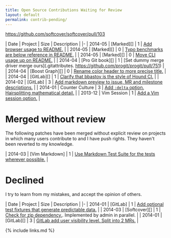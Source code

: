 ```yaml
---
title: Open Source Contributions Waiting for Review
layout: default
permalink: contrib-pending/
---
```


<!--
| 2014-05 | [][] |  | []() |
-->


https://github.com/softcover/softcover/pull/103

| Date | Project | Size | Description |
|-
| 2014-05 | [Marked][] | 1 | [Add browser usage to README.](https://github.com/chjj/marked/pull/414) |
| 2014-05 | [Marked][] | 0 | [Typo benchmarks are below reference in README.](https://github.com/chjj/marked/pull/412) |
| 2014-05 | [Marked][] | 0 | [Move CLI usage up on README.](https://github.com/chjj/marked/pull/411) |
| 2014-04 | [Pro Git book][] | 1 | [Set dummy merge driver merge ours](.gitattributes. https://github.com/progit/progit/pull/751) |
| 2014-04 | [Boost Graph][] | 0 | [Rename color header to more precise title.](https://github.com/boostorg/graph/pull/7) |
| 2014-04 | [GitLab][] | 1 | [Clarify that bbastov is the style of Hound CI.](https://github.com/gitlabhq/gitlabhq/pull/6786) |
| 2014-02 | [GitLab] | 3 | [Add markdown preview to issue, MR and milestone descriptions.](https://github.com/gitlabhq/gitlabhq/pull/6356) |
| 2014-01 | Counter Culture | 3 | [Add `:delta` option. Hairsplitting mathematical detail.](https://github.com/magnusvk/counter_culture/pull/43) |
| 2013-12 | Vim Session | 1 | [Add a Vim session option.](https://github.com/xolox/vim-session/pull/81) |

# Merged without review

The following patches have been merged without explicit review on projects in which many users contribute to and I have push rights. They haven't been reverted to my knowledge.

| 2014-03 | [Vim Markdown] | 1 | [Use Markdown Test Suite for the tests wherever possible.](https://github.com/plasticboy/vim-markdown/pull/69) |

# Declined

I try to learn from my mistakes, and accept the opinion of others.

| Date | Project | Size | Description |
|-
| 2014-01 | [GitLab] | 1 | [Add optional test fixtures that generate predictable data.](https://github.com/gitlabhq/gitlabhq/pull/5896) |
| 2014-03 | [Softcover][] | 1 | [Check for zip dependency.](https://github.com/softcover/softcover/pull/94). Implemented by admin in parallel. |
| 2014-01 | [GitLab][] | 3 | [GitLab add user visibility level. Split into 2 MRs.](https://github.com/gitlabhq/gitlabhq/pull/6028) |

{% include links.md %}
